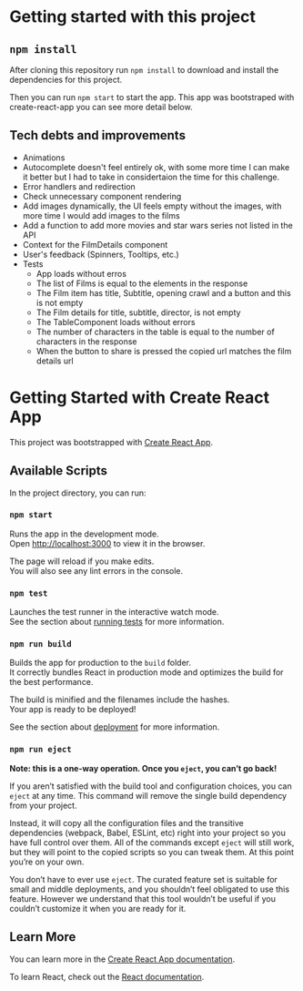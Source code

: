 # Getting started with this project

## `npm install`

After cloning this repository run `npm install` to download and install the dependencies for this project.

Then you can run `npm start` to start the app. This app was bootstraped with create-react-app you can see more detail below.

## Tech debts and improvements

-   Animations
-   Autocomplete doesn't feel entirely ok, with some more time I can make it better but I had to take
    in considertaion the time for this challenge.
-   Error handlers and redirection
-   Check unnecessary component rendering
-   Add images dynamically, the UI feels empty without the images, with more time I would add images to
    the films
-   Add a function to add more movies and star wars series not listed in the API
-   Context for the FilmDetails component
-   User's feedback (Spinners, Tooltips, etc.)
-   Tests
    -   App loads without erros
    -   The list of Films is equal to the elements in the response
    -   The Film item has title, Subtitle, opening crawl and a button and this is not empty
    -   The Film details for title, subtitle, director, is not empty
    -   The TableComponent loads without errors
    -   The number of characters in the table is equal to the number of characters in the response
    -   When the button to share is pressed the copied url matches the film details url

# Getting Started with Create React App

This project was bootstrapped with [Create React App](https://github.com/facebook/create-react-app).

## Available Scripts

In the project directory, you can run:

### `npm start`

Runs the app in the development mode.\
Open [http://localhost:3000](http://localhost:3000) to view it in the browser.

The page will reload if you make edits.\
You will also see any lint errors in the console.

### `npm test`

Launches the test runner in the interactive watch mode.\
See the section about [running tests](https://facebook.github.io/create-react-app/docs/running-tests) for more information.

### `npm run build`

Builds the app for production to the `build` folder.\
It correctly bundles React in production mode and optimizes the build for the best performance.

The build is minified and the filenames include the hashes.\
Your app is ready to be deployed!

See the section about [deployment](https://facebook.github.io/create-react-app/docs/deployment) for more information.

### `npm run eject`

**Note: this is a one-way operation. Once you `eject`, you can’t go back!**

If you aren’t satisfied with the build tool and configuration choices, you can `eject` at any time. This command will remove the single build dependency from your project.

Instead, it will copy all the configuration files and the transitive dependencies (webpack, Babel, ESLint, etc) right into your project so you have full control over them. All of the commands except `eject` will still work, but they will point to the copied scripts so you can tweak them. At this point you’re on your own.

You don’t have to ever use `eject`. The curated feature set is suitable for small and middle deployments, and you shouldn’t feel obligated to use this feature. However we understand that this tool wouldn’t be useful if you couldn’t customize it when you are ready for it.

## Learn More

You can learn more in the [Create React App documentation](https://facebook.github.io/create-react-app/docs/getting-started).

To learn React, check out the [React documentation](https://reactjs.org/).
